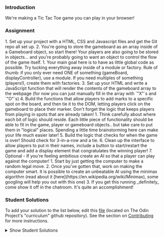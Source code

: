 ### Introduction
We're making a Tic Tac Toe game you can play in your browser!

### Assignment

<div class="lesson-content__panel" markdown="1">
1. Set up your project with a HTML, CSS and Javascript files and get the Git repo all set up.
2. You're going to store the gameboard as an array inside of a Gameboard object, so start there!  Your players are also going to be stored in objects... and you're probably going to want an object to control the flow of the game itself.
   1. Your main goal here is to have as little global code as possible.  Try tucking everything away inside of a module or factory.  Rule of thumb: if you only ever need ONE of something (gameBoard, displayController), use a module.  If you need multiples of something (players!), create them with factories.
3. Set up your HTML and write a JavaScript function that will render the contents of the gameboard array to the webpage (for now you can just manually fill in the array with `"X"`s and `"O"`s)
4. Build the functions that allow players to add marks to a specific spot on the board, and then tie it to the DOM, letting players click on the gameboard to place their marker. Don't forget the logic that keeps players from playing in spots that are already taken!
   1. Think carefully about where each bit of logic should reside. Each little piece of functionality should be able to fit in the game, player or gameboard objects.. but take care to put them in "logical" places.  Spending a little time brainstorming here can make your life much easier later!
5. Build the logic that checks for when the game is over!  Should check for 3-in-a-row and a tie.
6. Clean up the interface to allow players to put in their names, include a button to start/restart the game and add a display element that congratulates the winning player!
7. Optional - If you're feeling ambitious create an AI so that a player can play against the computer!
   1. Start by just getting the computer to make a random legal move.
   2. Once you've gotten that, work on making the computer smart.  It is possible to create an unbeatable AI using the minimax algorithm (read about it [here](https://en.wikipedia.org/wiki/Minimax), some googling will help you out with this one)
   3. If you get this running _definitely_ come show it off in the chatroom.  It's quite an accomplishment!
</div>

### Student Solutions
To add your solution to the list below, edit this [file](https://github.com/TheOdinProject/curriculum/blob/master/javascript/organizing-js/tic-tac-toe-project.md) (located on The Odin Project's "curriculum" github repository). See the section on [Contributing](http://github.com/TheOdinProject/curriculum/blob/master/contributing.md) for more instructions.

<details markdown="block">
  <summary> Show Student Solutions </summary>

- Add your solution below this line!
- [Ideopunk's Solution](https://github.com/Ideopunk/tic-tac-toe) - [View in Browser](https://ideopunk.github.io/tic-tac-toe/)
- [Osechi3's Solution](https://github.com/osechi3/tic-tac-toe-game) - [View in Browser](https://osechi3.github.io/tic-tac-toe-game/)
- [Aidan's Solution](https://github.com/aidanwaugh/TheOdinProject/tree/master/09-tic-tac-toe) - [View in Browser](https://aidanwaugh.github.io/TheOdinProject/09-tic-tac-toe/)
- [RobisonWebDev's Solution](https://github.com/robisonwebdev/tic-tac-toe) - [View in Browser](http://davidrulonrobison.com/tic-tac-toe/)
- [JMira84's Solution](https://github.com/JMira84/Tic-Tac-Toe) - [View in Browser](https://jmira84.github.io/Tic-Tac-Toe/)
- [Kevin's Solution](https://github.com/Kevin-Satti-Projects/Projects/tree/master/Tic_Tac_Toe) - [View in Browser](https://kevin-satti-projects.github.io/Projects/Tic_Tac_Toe/)
- [Salvador Villalon's Solution](https://github.com/salvillalon45/theOdinProject-TicTacToe) - [View in Browser](https://salvillalon45.github.io/theOdinProject-TicTacToe/)
- [Alex Cole's Solution](https://github.com/AlexJ-Cole/TicTacToes) - [View in Browser](https://alexj-cole.github.io/TicTacToes/)
- [Andres Ruiz's Solution](https://github.com/Andrsrz/tic-tac-toe) - [View in Browser](https://andrsrz.github.io/tic-tac-toe/)
- [foolmonkey's Solution](https://github.com/foolmonkey/tic-tac-toe) - [View in Browser](https://foolmonkey.github.io/tic-tac-toe/)
- [kaliberpoziomka's Solution](https://github.com/kaliberpoziomka/tic-tac-toe) - [View in Browser](https://kaliberpoziomka.github.io/tic-tac-toe/)
- [mohamednasr20's Solution](https://github.com/mohamednasr20/ticTacToe.git) - [View in Browser]( https://mohamednasr20.github.io/ticTacToe/)
- [Andreaiaia's Solution](https://github.com/andreaiaia/tictactoe) - [View in Browser](https://andreaiaia.github.io/tictactoe/)
- [Platyphyllum's Solution](https://github.com/marboleda/tic-tac-toe) - [View in Browser](https://marboleda.github.io/tic-tac-toe/)
- [HeliumAce's Solution](https://github.com/HeliumAce/tic-tac-toe) - [View in Browser](https://heliumace.github.io/tic-tac-toe/)
- [jcai's Solution](https://github.com/jcai8649/tic-tac-toe) - [View in Browser](https://jcai8649.github.io/tic-tac-toe/)
- [blackstate's Solution](https://github.com/blackstate/tic-tac-toe) - [View in Browser](https://blackstate.github.io/tic-tac-toe/)
- [syeo-1's Solution](https://github.com/syeo-1/tictactoe) - [View in Browser](https://syeo-1.github.io/tictactoe/)
- [mortvicious's Solution](https://github.com/mortvicious/tic-tac-toe) - [View in Browser](https://mortvicious.github.io/tic-tac-toe/)
- [Chun's Solution](https://github.com/ashchunfai/tic-tac-toe) - [View in Browser](https://ashchunfai.github.io/tic-tac-toe/)
- [Diane998's Solution](https://github.com/Diane998/tic-tac-toe) - [View in Browser](https://diane998.github.io/tic-tac-toe/)
- [Tim's Solution](https://github.com/tpsst5/tic-tac-toe) - [View in Browser](https://tpsst5.github.io/tic-tac-toe/)
- [Vedant's Solution](https://github.com/vedantshetty/Odin_Project_Code/tree/master/Tic_Tac_Toe) - [View in Browser](https://vedantshetty.github.io/Odin_Project_Code/Tic_Tac_Toe/)
- [Lucio's Solution](https://github.com/JCarlosLucio/tic-tac-toe) - [View in Browser](https://jcarloslucio.github.io/tic-tac-toe/)
- [Austin's Solution](https://github.com/cudworth/tic-tac-toe) - [View in Browser](https://cudworth.github.io/tic-tac-toe/)
- [LenaChestnut's Solution](https://github.com/LenaChestnut/tic-tac-toe) - [View in Browser](https://lenachestnut.github.io/tic-tac-toe/)
- [MorganBonhomme's Solution](https://github.com/morganbonhomme/TicTacToe) - [View in Browser](https://morganbonhomme.github.io/TicTacToe/)
- [Johongirr's Solution](https://github.com/Johongirr/tic-tac-toe) - [View in Browser](https://johongirr.github.io/tic-tac-toe/)
- [TunzTunzTunz's Solution](https://github.com/tunztunztunz/Tic-Tac-Toe) - [View in Browser](https://tunztunztunz.github.io/Tic-Tac-Toe/)
- [Levan Mebonia's Solution](https://github.com/Levo96/TicTacToe_JS) - [View in Browser](https://levo96.github.io/TicTacToe_JS/)
- [Carl D'Oleo-Lundgren's Solution](https://github.com/carldoleolundgren/tic-tac-toe) - [View in Browser](https://carldoleolundgren.github.io/tic-tac-toe/)
- [justonhart's Solution](https://github.com/justonhart/tictactoe) - [View in Browser](https://justonh.art/tictactoe/)
- [Arf65's Solution](https://github.com/arf65/tic-tac-toe) - [View in Browser](https://arf65.github.io/tic-tac-toe/)
- [Lusiann's Solution](https://github.com/Lusiann/tris) - [View in Browser](https://lusiann.github.io/tris/)
- [Walmart-Cashier's Solution](https://github.com/Walmart-cashier/tic-tac-toe) - [View in Browser](https://walmart-cashier.github.io/tic-tac-toe/)
- [Denis Oluka's Solution](https://github.com/OlukaDenis/TicTacToe-Javascript) - [View in Browser](https://raw.githack.com/OlukaDenis/TicTacToe-Javascript/development/index.html)
- [Alan Contreras's Solution](https://github.com/AlanContrerasM/Tic-Tac-Toe) - [View in Browser](https://alancontrerasm.github.io/Tic-Tac-Toe/)
- [Zayeer's Solution (my own AI)](https://github.com/Zayeer/TIC-TAC-TOE) - [View in Browser](https://zayeer.github.io/TIC-TAC-TOE/)
- [Arthur Abia's Solution](https://github.com/arthurabia/Tic-Tac-Toe) - [View in Browser](https://arthurabia.github.io/Tic-Tac-Toe/)
- [AJMcDee's Solution (with own AI)](https://github.com/AJMcDee/TicTacToe) - [View in Browser](https://ajmcdee.github.io/TicTacToe/)
- [Jdonahue135's Solution](https://github.com/jdonahue135/tic-tac-toe) - [View in Browser](https://jdonahue135.github.io/tic-tac-toe/)
- [Andrija Jelenkovic's Solution](https://github.com/Amdrija/js-tic-tac-toe) - [View in Browser](https://amdrija.github.io/js-tic-tac-toe/)
- [rlaake's Solution](https://github.com/rlaake/Tic-Tac-Toe) - [View in Browser](https://rlaake.github.io/Tic-Tac-Toe/)
- [reneweiser's Solution](https://github.com/reneweiser/tictactoe) - [View in Browser](https://reneweiser.github.io/tictactoe/)
- [jc's Solution](https://github.com/avazkhan2808/project-tic-tac) - [View in Browser](https://avazkhan2808.github.io/project-tic-tac/)
- [MentalSkin's Solution (my own AI)](https://github.com/MentalSkin/tic-tac-toe) - [View on Browser](https://mentalskin.github.io/tic-tac-toe/)
- [hu-ng's Solution](https://github.com/hu-ng/tictactoe) - [View in Browswer](https://hu-ng.github.io/tictactoe/)
- [Muhymenul's Solution](https://github.com/muhymenulhaque/tic-tac-toe) - [View in Browser](https://muhymenulhaque.github.io/tic-tac-toe/)
- [André Rodrigues's Solution](https://github.com/ARodrigues92/tic-tac-toe) - [View in Browser](https://arodrigues92.github.io/tic-tac-toe/)
- [Charlotte Hues' Solution](https://github.com/charlotte-hues/Tic-Tac-Toe) - [View in Browser](https://charlotte-hues.github.io/Tic-Tac-Toe/)
- [Muhammad Ahmad's Solution](https://github.com/thisisMAhmad/tic-tac-toe) - [View in Browser](https://thisismahmad.github.io/tic-tac-toe/)
- [armagansnl's Solution (with Minimax)](https://github.com/armagansenol/project-tic-tac-toe) - [View in Browser](https://armagansenol.github.io/project-tic-tac-toe/)
- [Paul's Solution](https://github.com/ppayne12/tictactoe) - [View in Browser](https://ppayne12.github.io/tictactoe/)
- [Cody Degen's Solution (with Minimax)](https://github.com/codydegen/tictactoe) - [View in Browser](https://codydegen.github.io/tictactoe/)
- [Edd Sansome's Solution](https://github.com/casualc0der/tic-tac-toe/) - [View in Browser](https://casualc0der.github.io/tic-tac-toe/)
- [Lenny's Solution](https://github.com/Lenn-e/tic-tac-toe) - [View in Browser](https://lenn-e.github.io/tic-tac-toe/)
- [Dennis Cope's Solution](https://github.com/coped/tictactoe-js) - [View in Browser](https://coped.github.io/tictactoe-js/)
- [Langarus' Solution](https://github.com/langarus/TickTackToe) - [View in Browser](https://langarus.github.io/TickTackToe/)
- [Basskip's Solution](https://github.com/Basskip/tic-tac-toe)
- [Joseph's Solution](https://github.com/JosephPBallantyne/odinProject/tree/master/ticTacToe)
- [Odunsi Joseph's Solution](https://github.com/dhatguy/tictactoe) - [View in Browser](https://dhatguy.github.io/tictactoe)
- [mjwills-inf's Solution](https://github.com/mjwills-inf/-TOP-TicTacToe) - [View in Browser](https://mjwills-inf.github.io/-TOP-TicTacToe/)
- [Katarzyna Kaswen-Wilk's Solution](https://github.com/kikupiku/tic-tac-toe) - [View in Browser](https://kikupiku.github.io/tic-tac-toe/)
- [yldrmali's Solution](https://github.com/yldrmali/tictactoe) - [View in Browser](https://yldrmali.github.io/tictactoe/)
- [LorenzoMarinucci's Solution](https://github.com/LorenzoMarinucci/tic-tac-toe) - [View in Browser](https://lorenzomarinucci.github.io/tic-tac-toe/)
- [tracy2811's Solution](https://github.com/tracy2811/tic-tac-toe) - [View in Browser](https://tracy2811.github.io/tic-tac-toe/)
- [Justinkar's Solution (with Minimax)](https://github.com/justinkar/tic-tac-toe) - [View in Browser](https://justinkar.github.io/tic-tac-toe/)
- [dhatGuy & nearmint's Solution (with Minimax)](https://github.com/nearmint/tictactoe) - [View in Browser](https://nearmint.github.io/tictactoe/)
- [James's Solution](https://github.com/ericksen-github/Tic_Tac_Toe) - [View in Browser](https://ericksen-github.github.io/Tic_Tac_Toe/)
- [Simon's Solution](https://github.com/Sim-frpt/tic-tac-toe) - [View in Browser](https://sim-frpt.github.io/tic-tac-toe/)
- [Joshysmart's solution (with Minimax)](https://github.com/igorashs/tic-tac-toe) - [View in Browser](https://joshysmart.github.io/tic-tac-toe/)
- [Zakariye Yusuf's Solution](https://github.com/ZYusuf10/TicTacTo) - [View in Browser](https://zyusuf10.github.io/TicTacTo/index.html)
- [Shivam's Solution](https://github.com/shivamsaigupta/tic-tac-toe) - [View in Browser](https://shivamsaigupta.github.io/tic-tac-toe/) -[Sherman's Solution](https://github.com/shermansjliu/tic-tac-toe-js) - [View in Browser](https://shermansjliu.github.io/tic-tac-toe-js/)
- [Kevin Vuong's solution](https://github.com/fffear/tic-tac-toe-js) - [View in Browser](https://fffear.github.io/tic-tac-toe-js/)
- [Disco-Trooper's solution (with Minimax)](https://github.com/disco-trooper/tic-tac-toe) - [View in Browser](http://disco-trooper.github.io/tic-tac-toe/)
- [Braxton's solution](https://github.com/braxtonlemmon/tic-tac-toe-js) - [View in Browser](https://braxtonlemmon.github.io/tic-tac-toe-js/)
- [Alex's solution](https://github.com/AlexDorrington/Tic-Tac-Toe) - [View in Browser](https://alexdorrington.github.io/Tic-Tac-Toe/)
- [Kris Tobiasson's solution (with Minimax)](https://github.com/highpockets/tic-tac-toe) - [View in Browser](https://highpockets.github.io/tic-tac-toe/)
- [todoroff's solution (with Minimax)](https://github.com/todoroff/tic-tac-toe) - [View in Browser](https://todoroff.github.io/tic-tac-toe/)
- [Julio's solution](https://github.com/julio22b/tic-tac-toe) - [View in Browser](https://julio22b.github.io/tic-tac-toe/)
- [Saad Tarhi's Solution (AI: Alpha-Beta Pruning (Improved Mini-Max) & Great UI/UX design)](https://github.com/tarhi-saad/tic-tac-toe) - [Play in Browser](https://tarhi-saad.github.io/tic-tac-toe/)
- [Luky's Solution](https://github.com/lcyne/tic-tac-toe) - [View in Browser](https://lcyne.github.io/tic-tac-toe/)
- [Anmol's Solution](https://github.com/6point022/tic-tac-toe) - [View in Browser](https://6point022.github.io/tic-tac-toe/)
- [Andrew M's Solution](https://github.com/a6macleod/js_tictactoe) - [View in Browser](https://a6macleod.github.io/js_tictactoe/)
- [Leticia's solution](https://github.com/gradiva/odin-fullstack-javascript/tree/master/02-JavaScript/01-Organizing_JavaScript_Code/02-Factory_Functions_and_Module_Pattern/tic-tac-toe) - [View in Browser](https://hidden-castle-05197.herokuapp.com/)
- [Esteban's Solution](https://github.com/estebanmoroy/tic-tac-toe) - [View in Browser](https://estebanmoroy.github.io/tic-tac-toe/)
- [Igorashs's Solution](https://github.com/igorashs/tic-tac-toe) - [View in Browser](https://igorashs.github.io/tic-tac-toe/)
- [Jacavena's Solution](https://github.com/Jacavena/tic-tac-toe) - [View in Browser](https://jacavena.github.io/tic-tac-toe/)
- [Bollinca's Solution](https://github.com/bollinca/tic-tac-toe) - [View in Browser](https://bollinca.github.io/tic-tac-toe/)
- [JB's Solution](https://github.com/ugSh7hbY/tictactoe) - [View in Browser](https://ugsh7hby.github.io/tictactoe/)
- [Vedat Aydin's Solution](https://github.com/mvedataydin/tic-tac-toe) - [View in Browser](https://mvedataydin.github.io/tic-tac-toe/)
- [Kai's Solution](https://github.com/KaiVandivier/tic-tac-toe-js) - [View in Browser](https://kaivandivier.github.io/tic-tac-toe-js/)
- [Joey Van Lierop's Solution](https://github.com/joeyvanlierop/tic-tac-toe) - [View in Browser](https://joeyvanlierop.github.io/tic-tac-toe/)
- [Evan's Solution](https://github.com/evan-kapantais/tic-tac-toe) - [View in Browser](https://evan-kapantais.github.io/tic-tac-toe/)
- [Eljoey's Solution](https://github.com/eljoey/Tic-Tac-Toe) - [View in Browser](https://eljoey.github.io/Tic-Tac-Toe/)
- [Vollantre's solution](https://github.com/vollantre/tic_tac_toeJS) - [View in Browser](https://vollantre.github.io/tic_tac_toeJS/)
- [Henry Kirya's solution](https://github.com/harrika/tictac) - [View in Browser](https://harrika.github.io/tictac/)
- [Bojo's solution](https://github.com/BojoZahariev/TicTacToe) - [View in Browser](https://bojozahariev.github.io/TicTacToe/)
- [Daniel Ryu's solution](https://github.com/dryu99/tic-tac-toe) - [View in Browser](https://dryu99.github.io/tic-tac-toe/)
- [ARaut9's solution](https://github.com/ARaut9/Tic-Tac-Toe) - [View in Browser](https://araut9.github.io/Tic-Tac-Toe/)
- [Jason McKee's solution](https://github.com/jttmckee/odin-tic-tac-toe) - [View in Browser](https://jttmckee.github.io/odin-tic-tac-toe/)
- [Simon Tharby's solution](https://github.com/jinjagit/ticTacToe) - [View in browser](https://jinjagit.github.io/ticTacToe/)
- [Ricala's Solution](https://github.com/Ricala/tic-tac-toe) - [View in Browser](https://ricala.github.io/tic-tac-toe/)
- [Djo1e's Solution](https://github.com/Djo1e/tic-tac-toe) - [View in Browser](https://djo1e.github.io/tic-tac-toe/)
- [balowulf's Solution](https://github.com/balowulf/ticTacToe) - [View in Browser](https://balowulf.github.io/ticTacToe/)
- [Aggy's Solution](https://github.com/atarsa/tic-tac-toe-js) - [View in Browser](https://atarsa.github.io/tic-tac-toe-js/)
- [Hammad Ahmed's Solution](https://github.com/shammadahmed/tic-tac-toe) - [View in Browser](https://shammadahmed.github.io/tic-tac-toe/)
- [Chris MacSwan's Solution](https://github.com/cmacswan07/tic_tac_toe) - [View in Browser](https://cmacswan07.github.io/tic_tac_toe/)
- [Max Garber's Solution](https://github.com/bubblebooy/Odin-Javascript) - [View in Browser](https://bubblebooy.github.io/Odin-Javascript/ticTacToe.html)
- [Nate Dimock's Solution](https://github.com/Flakari/tic-tac-toe) - [View in Browser](https://flakari.github.io/tic-tac-toe/)
- [scarey18's solution (with unbeatable ai)](https://github.com/scarey18/unbeatable-tic-tac-toe) - [View in Browser](https://scarey18.github.io/unbeatable-tic-tac-toe/)
- [Javier Machin's solution](https://github.com/Javier-Machin/js-tic-tac-toe) - [View in browser](https://javier-machin.github.io/js-tic-tac-toe/)
- [Qin's solution](https://github.com/hyathynth/TicTacToe) - [View in browser](https://hyathynth.github.io/TicTacToe/)
- [leosoaivan's solution](https://github.com/leosoaivan/js-tictactoe) - [View in browser](http://leosoaivan.com/js-tictactoe)
- [nmac's solution (with minimax)](https://github.com/nmacawile/js-tic-tac-toe) - [Game](https://htmlpreview.github.io/?https://github.com/nmacawile/js-tic-tac-toe/blob/master/index.html)
- [Johan Morin's Solution](https://github.com/MorrisMalone/tic-tac-toe) - [View in Browser](https://morrismalone.github.io/tic-tac-toe/)
- [brxck's solution](https://github.com/brxck/tic-tac-toe-js) - [View in Browser](http://brockmcelroy.com/tic-tac-toe-js/)
- [theghall's solution](https://github.com/theghall/odin-tic-tac-toe) - [View in Browser](https://theghall.github.io/odin-tic-tac-toe/)
- [Andrew's Solution](https://github.com/andrewr224/Tic-Tac-Toe-JS) - [View in Browser](https://andrewr224.github.io/Tic-Tac-Toe-JS/)
- [mindovermiles262's Solution](https://github.com/mindovermiles262/tictactoejs) - [View in Browser](https://mindovermiles262.github.io/tictactoejs/)
- [Jonathan Yiv's solution](https://github.com/JonathanYiv/web-tic-tac-toe) - [View in browser](https://jonathanyiv.github.io/web-tic-tac-toe/)
- [Rob Hitt's solution](https://github.com/robhitt/tic-tac-toe-js) - [View in browser](https://robhitt.github.io/tic-tac-toe-js/)
- [walnutdust's solution](https://github.com/walnutdust/tic-tac-toe) - [View in browser](https://walnutdust.github.io/tic-tac-toe/)
- [Jmoore30's solution](https://github.com/jmooree30/JS-Tic-Tac-Toe) - [View in browser](https://jmooree30.github.io/JS-Tic-Tac-Toe/)
- [Ezequiel Espinoza's solution](https://github.com/ezeaspie/tictactoe) - [View in browser](https://ezeaspie.github.io/tictactoe/index.html)
- [codyloyd's solution](https://github.com/codyloyd/plainJS-tic-tac-toe) - [View in browser](http://codyloyd.com/plainJS-tic-tac-toe/)
- [Rémy's solution](https://codepen.io/beumsk/pen/ZevLbx) - [View in browser](https://codepen.io/beumsk/full/ZevLbx)
- [Nick's solution](https://sinclairnick.github.io/tictactoe/) - [View in browser](https://sinclairnick.github.io/tictactoe/)
- [Caner Sezgin's solution](https://github.com/casedo/Tic-Tac-Toe) - [View in browser](http://bit.ly/ticTacToe)
- [Katineto's solution](https://github.com/Katineto/tic-tac-toe) - [View in browser](https://katineto.github.io/tic-tac-toe/)
- [sampsonmao's solution](https://github.com/sampsonmao/tic-tac-toe) - [View in browser](https://sampsonmao.github.io/tic-tac-toe/)
- [Uy Bình's solution](https://github.com/uybinh/tic_tac_toe_web) - [View in browser](https://uybinh.github.io/tic_tac_toe_web/)
- [Punnadittr's solution](https://github.com/punnadittr/js_tictactoe) - [View in browser](https://punnadittr.github.io/js_tictactoe/)
- [Heyalvaro's solution](https://github.com/heyalvaro/tictactoe.js) - [View in browser](http://heyalvaro.com/tictactoe.js)
- [Francisco Carlos's solution](https://github.com/fcarlosdev/the_odin_project/tree/master/js_tic_tac_toe) - [View in browser](http://htmlpreview.github.io/?https://github.com/fcarlosdev/the_odin_project/blob/master/js_tic_tac_toe/index.html)
- [Alexfuro's Solution](https://github.com/alexfuro/odin_tic_tac_toe) - [View in Browser](https://alfuro-tic-tac-toe.netlify.com/)
- [aznafro's Solution](https://github.com/aznafro/tictactoe) - [View in Browser](https://aznafro.github.io/tictactoe/)
- [Areeba's Solution](https://github.com/AREEBAISHTIAQ/tic-tac-toe-js) - [View in browser](https://areebaishtiaq.github.io/tic-tac-toe-js/)
- [Taylor J's Solution](https://github.com/taylorjohannsen/tictactoe) - [View in browser](https://taylorjohannsen.github.io/tictactoe/)
- [Halkim44's game (PvP and P vs unbeatable CPU)](https://github.com/halkim44/tic-tac-toe-TOP) - [play Tic-Tac-Toe](https://halkim44.github.io/tic-tac-toe-TOP/)
- [Valentino Valenti's solution (p1 vs p2 - minimax)](https://github.com/1ba1/tic-tac-toe) - [Play it in browser](https://1ba1.github.io/tic-tac-toe/)
- [Ubaid Manzoor Wani](https://github.com/Ubaid-Manzoor/Tic-Tac-To) - [View in Browser](https://ubaid-manzoor.github.io/Tic-Tac-To/)
- [JamCry's Solution](https://github.com/jamcry/js-tictactoe) - [View in Browser](https://jamcry.github.io/js-tictactoe/)
- [Maxime's Solution](https://github.com/Maxime-Beaufils/JS-TicTacToe-PvsAI) - [View in Browser](https://maxime-beaufils.github.io/JS-TicTacToe-PvsAI/)
- [Ousmane's solution](https://kitague.github.io/Tic-Tac-Toe-Game/) - [View in Browser](https://kitague.github.io/Tic-Tac-Toe-Game/)
- [Gene Mecija's Solution](https://github.com/genemecija/Tic-Tac-Toe) - [View in Browser](https://genemecija.github.io/Tic-Tac-Toe/)
- [Javier Arias's Solution](https://github.com/jfariasf/TOP-tictactoe) - [View in Browser](https://jfariasf.github.io/TOP-tictactoe/)
- [Ryan Floyd's Solution](https://github.com/MrRyanFloyd/tictactoe) - [View in Browser](https://mrryanfloyd.github.io/tictactoe/)
- [JoshAubrey's Solution](https://github.com/JoshAubrey/tic-tac-toe) - [View in Browser](https://joshaubrey.github.io/tic-tac-toe/)
- [Harry Coburn's Solution](https://github.com/mattibun/odin-tic-tac-toe) - [View in Browser](https://mattibun.github.io/odin-tic-tac-toe)
- [Martink-rsa's Solution](https://github.com/martink-rsa/tic_tac_toe/) - [View in Browser](https://martink-rsa.github.io/tic_tac_toe/)
- [Joe Lee's Solution](https://github.com/joedravarol/tic_tac_toe) - [View in Browser](https://joedravarol.github.io/tic_tac_toe/)
- [Brendaneus' Solution](https://theodinprojects.live/courses/javascript/projects/tic-tac-toe-(javascript))
- [Andrécio's Solution](https://github.com/andreciobezerra/tic-tac-toe) - [View in Browser](https://andreciobezerra.github.io/tic-tac-toe/)
- [Emil Dimitrov's Solution](https://github.com/edmtrv/tictactoe-js) - [View in Browser](https://edmtrv.github.io/tictactoe-js/)
- [Vorelli's Solution](https://github.com/Vorelli/Tic-Tac-Toe) - [View in Browser](https://vorelli.github.io/Tic-Tac-Toe/)
- [Jkraf002's Solution](https://github.com/jkraf002/tic-tac-toe) - [View in Browser](https://jkraf002.github.io/tic-tac-toe/)
- [AlexGioffDev's Solution](https://github.com/AlexGioffDev/JS_TicTacToeGame) - [View in Browser](https://alexgioffdev.github.io/JS_TicTacToeGame/)
- [Supasus's Solution](https://supasus.github.io/js-tictactoe/) - [View in Browser](https://github.com/supasus/js-tictactoe)
- [mmboyce's Solution](https://github.com/mmboyce/tic-tac-toe/) - [View in Browser](https://mmboyce.github.io/tic-tac-toe/)
- [Hamohuh's Solution](https://github.com/hamohuh/tic_tac_toe) - [View in Browser](https://hamohuh.github.io/tic_tac_toe)
- [Tomstrat's Solution](https://github.com/tomstrat/tictactoe) - [View in Browser](https://tomstrat.github.io/tictactoe)
- [ricardo-gonzalez-villegas's Solution](https://github.com/ricardo-gonzalez-villegas/tic-tac-toe/) - [View in Browser](https://ricardo-gonzalez-villegas.github.io/tic-tac-toe/)
- [BunnyTheLifeguard's Solution](https://github.com/BunnyTheLifeguard/tictactoe) - [View in Browser](https://bunnythelifeguard.github.io/tictactoe/)
- [Ivnosing's Solution](https://github.com/Ivnosing/tic-tac-toe) - [View in Browser](https://ivnosing.github.io/tic-tac-toe/)
- [DamnedLag's Solution](https://github.com/Damnedlag/Project-TicTacToe) - [View in Browser](https://damnedlag.github.io/Project-TicTacToe/)
- [Rye Guy's Solution](https://github.com/r-hathcock/tic_tac_toe)
- [Rey van den Berg's Solution](https://github.com/Rey810/Tic-Tac-Toe) - [View in Browser](https://rey810.github.io/Tic-Tac-Toe/)
- [barrysweeney's Solution](https://github.com/barrysweeney/tic-tac-toe) - [View in Browser](https://barrysweeney.github.io/tic-tac-toe/)
- [BlessedOneKobo's Solution](https://github.com/BlessedOneKobo/tic-tac-toe) - [View in Browser](https://blessedonekobo.github.io/tic-tac-toe/)
- [Michael Doudy's Solution (PvP and PvC)](https://github.com/mdoudy90/TicTacToe) - [View in Browser](https://mdoudy90.github.io/TicTacToe/)
- [Vitaly Osipov's Solution](https://github.com/vi7ali/tic-tac-toe) - [View in Browser](https://vi7ali.github.io/tic-tac-toe/)
- [ranmaru22's Solution (including AI)](https://github.com/ranmaru22/the_odin_project/tree/master/tic-tac-toe) - [View in Browser](https://ranmaru22.github.io/the_odin_project/tic-tac-toe/)
- [Tim Kelly's Solution](https://github.com/TimKellyTK/project-tic-tac-toe) - [View in Browser](https://timkellytk.github.io/project-tic-tac-toe/)
- [OneBitBoi's Solution](https://github.com/OneBitBoi/tic_tac_toe) - [View in Browser](https://onebitboi.github.io/tic_tac_toe/)
- [alicee88's Solution](https://github.com/alicee88/odin-tictactoe) - [View in Browser](https://alicee88.github.io/odin-tictactoe/)
- [kasweigart's Solution](https://github.com/kasweigart/Tic-Tac-Toe) - [View in Browser](https://kasweigart.github.io/Tic-Tac-Toe/)
- [m-rejdych's Solution](https://github.com/m-rejdych/Tic-Tac-Toe) - [View in Browser](https://m-rejdych.github.io/Tic-Tac-Toe/)
- [Joe Thompson's Solution](https://github.com/jlthompso/tic-tac-toe) - [View in Browser](https://jlthompso.github.io/tic-tac-toe/)
- [Lexolf's Solution](https://github.com/lexolf/tic-tac-toe) - [View in Browser](https://lexolf.github.io/tic-tac-toe/)
- [Mousam's Solution](https://github.com/mousamdhakal/tic-tac-toe) - [View in Browser](http://mousamdhakal.me/tic-tac-toe/)
- [Ozan Sozuoz's Solution](https://github.com/ozansozuozgit/tic-tac-toe) - [View in Browser](https://ozansozuozgit.github.io/tic-tac-toe/)
- [FortyPercentTitanium's Solution](https://github.com/fortypercenttitanium/tictactoe) - [View in Browser](https://fortypercenttitanium.github.io/tictactoe/)
- [kbrdsk's Solution](https://github.com/kbrdsk/tic-tac-toe) - [View in Browser](https://kbrdsk.github.io/tic-tac-toe/)
- [Matyd's Solution](https://github.com/MatyD356/tic-tac-toe) - [View in Browser](https://matyd356.github.io/tic-tac-toe/)
- [Adriel Bruno's Solution](https://github.com/AdrielTrigger/top-tictactoe) - [View in Browser](https://adrieltrigger.github.io/top-tictactoe/)
- [kmson7's Solution](https://github.com/kmson7/ticTacToe) - [View in Browser](https://kmson7.github.io/ticTacToe/)
- [Tristan Ross's Solution](https://github.com/TristanRoss/tic-tac-toe) - [View in Browser](https://tristanross.github.io/tic-tac-toe/)
- [adilahmad321's Solution](https://github.com/adilahmad321/Tic-Tac-Toe) - [View in Browser](https://adilahmad321.github.io/Tic-Tac-Toe/)
- [themetar's Solution](https://github.com/themetar/tic-tac-toe-top) - [View in Browser](https://themetar.github.io/tic-tac-toe-top/)
- [Kmt5422's Solution](https://github.com/kmt5422/tic-tac-toe) - [View in Browser](https://kmt5422.github.io/tic-tac-toe/)
- [oppowag's Solution](https://github.com/oppowag/tictactoe) - [View in Browser](https://oppowag.github.io/tictactoe/)
- [DurandalOne's Solution](https://github.com/DurandalOne/TicTacToe) - [View in Browser](https://durandalone.github.io/TicTacToe/)
- [alxmkh's Solution](https://github.com/alxmkh/tic_tac_toe) - [View in Browser](https://alxmkh.github.io/tic_tac_toe/)
</details>
